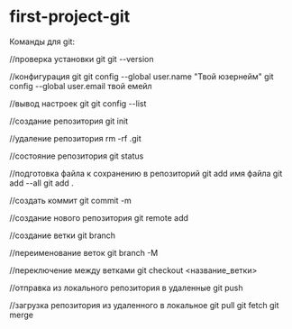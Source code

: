 # first-project-git

Команды для git:

//проверка установки git
git --version  

//конфигурация git
git config --global user.name "Твой юзернейм"
git config --global user.email твой емейл

//вывод настроек git
git config --list

//создание репозитория 
git init 

//удаление репозитория
rm -rf .git

//состояние репозитория
git status 

//подготовка файла к сохранению в репозиторий
git add имя файла
git add --all
git add .

//создать коммит
git commit -m 

//создание нового репозитория 
git remote add

//создание ветки
git branch

//переименование веток
git branch -M 

//переключение между ветками
git checkout <название_ветки>

//отправка из локального репозитория в удаленные 
git push

//загрузка репозитория из удаленного в локальное 
git pull
git fetch
git merge



